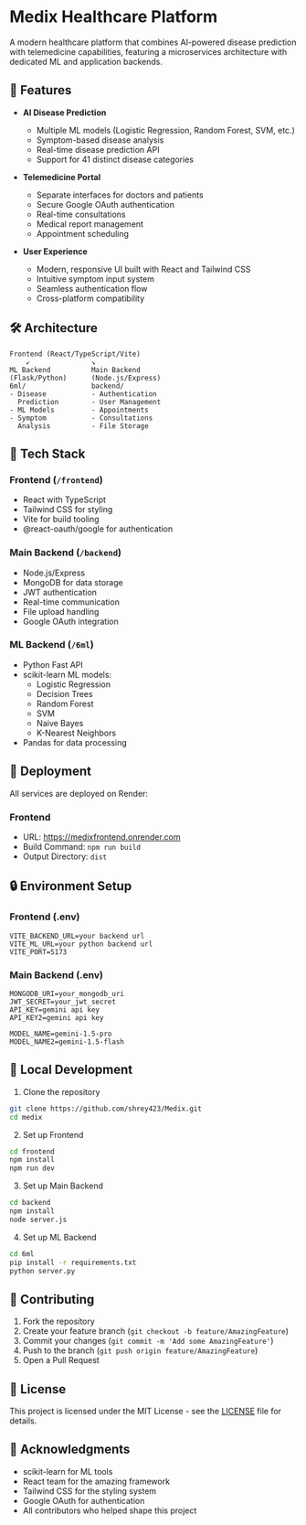 # Medix Healthcare Platform

A modern healthcare platform that combines AI-powered disease prediction with telemedicine capabilities, featuring a microservices architecture with dedicated ML and application backends.

## 🌟 Features

- **AI Disease Prediction**
  - Multiple ML models (Logistic Regression, Random Forest, SVM, etc.)
  - Symptom-based disease analysis
  - Real-time disease prediction API
  - Support for 41 distinct disease categories

- **Telemedicine Portal**
  - Separate interfaces for doctors and patients
  - Secure Google OAuth authentication
  - Real-time consultations
  - Medical report management
  - Appointment scheduling

- **User Experience**
  - Modern, responsive UI built with React and Tailwind CSS
  - Intuitive symptom input system
  - Seamless authentication flow
  - Cross-platform compatibility

## 🛠️ Architecture

```
Frontend (React/TypeScript/Vite)
    ↙               ↘
ML Backend          Main Backend
(Flask/Python)      (Node.js/Express)
6ml/                backend/
- Disease           - Authentication
  Prediction        - User Management
- ML Models         - Appointments
- Symptom           - Consultations
  Analysis          - File Storage
```

## 🔧 Tech Stack

### Frontend (`/frontend`)
- React with TypeScript
- Tailwind CSS for styling
- Vite for build tooling
- @react-oauth/google for authentication

### Main Backend (`/backend`)
- Node.js/Express
- MongoDB for data storage
- JWT authentication
- Real-time communication
- File upload handling
- Google OAuth integration

### ML Backend (`/6ml`)
- Python Fast API
- scikit-learn ML models:
  - Logistic Regression
  - Decision Trees
  - Random Forest
  - SVM
  - Naive Bayes
  - K-Nearest Neighbors
- Pandas for data processing

## 🚀 Deployment

All services are deployed on Render:

### Frontend
- URL: https://medixfrontend.onrender.com
- Build Command: `npm run build`
- Output Directory: `dist`


## 🔒 Environment Setup

### Frontend (.env)
```env
VITE_BACKEND_URL=your backend url
VITE_ML_URL=your python backend url
VITE_PORT=5173
```

### Main Backend (.env)
```env
MONGODB_URI=your_mongodb_uri
JWT_SECRET=your_jwt_secret
API_KEY=gemini api key
API_KEY2=gemini api key

MODEL_NAME=gemini-1.5-pro
MODEL_NAME2=gemini-1.5-flash
```

## 🚀 Local Development

1. Clone the repository
```bash
git clone https://github.com/shrey423/Medix.git
cd medix
```

2. Set up Frontend
```bash
cd frontend
npm install
npm run dev
```

3. Set up Main Backend
```bash
cd backend
npm install
node server.js
```

4. Set up ML Backend
```bash
cd 6ml
pip install -r requirements.txt
python server.py
```

## 🤝 Contributing

1. Fork the repository
2. Create your feature branch (`git checkout -b feature/AmazingFeature`)
3. Commit your changes (`git commit -m 'Add some AmazingFeature'`)
4. Push to the branch (`git push origin feature/AmazingFeature`)
5. Open a Pull Request

## 📝 License

This project is licensed under the MIT License - see the [LICENSE](LICENSE) file for details.

## 🙏 Acknowledgments

- scikit-learn for ML tools
- React team for the amazing framework
- Tailwind CSS for the styling system
- Google OAuth for authentication
- All contributors who helped shape this project 
